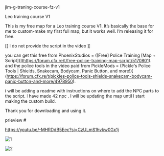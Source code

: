 jim-g-traning-course-fz-v1

Leo training course V1

This is my free map for a Leo training course V1. It’s basically the base for me to custom-make my first full map, but it works well. I’m releasing it for free.

[[ I do not provide the script in the video ]]

you can get this free from PhoenixStudios = ([Free] Police Training [Map + Script])](https://forum.cfx.re/t/free-police-training-map-script/5170801).
and the police tools in the video paid from PickleMods = (Pickle's Police Tools | Shields, Snakecam, Bodycam, Panic Button, and more!)](https://forum.cfx.re/t/pickles-police-tools-shields-snakecam-bodycam-panic-button-and-more/4978950).

i will be adding a readme with instructions on where to add the NPC parts to the script. I have made 42 npc . I will be updating the map until I start making the custom build.

Thank you for downloading and using it.

prieview # 

https://youtu.be/-MHRDdB5Eec?si=CzULmS1hvkw0Gx1j

![1](https://github.com/jimgordon20/jim-g-traning-course-fz-v1/assets/110393030/140353a9-165f-4cc4-822a-3f0676425ca2)




![2](https://github.com/jimgordon20/jim-g-traning-course-fz-v1/assets/110393030/6731f71f-eb31-4732-969a-abe84734b631)

